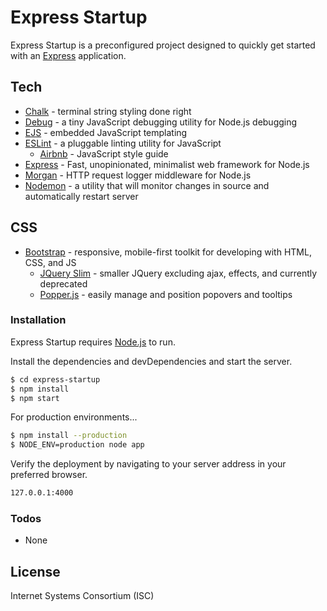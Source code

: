 # Express Startup

Express Startup is a preconfigured project designed to quickly get started with an [Express][express] application.

## Tech
  - [Chalk][chalk] - terminal string styling done right
  - [Debug][debug] - a tiny JavaScript debugging utility for Node.js debugging
  - [EJS][ejs] - embedded JavaScript templating
  - [ESLint][eslint] - a pluggable linting utility for JavaScript
    - [Airbnb][airbnb] - JavaScript style guide
  - [Express][express] - Fast, unopinionated, minimalist web framework for Node.js
  - [Morgan][morgan] - HTTP request logger middleware for Node.js
  - [Nodemon][nodemon] -  a utility that will monitor changes in source and automatically restart server

## CSS
  - [Bootstrap][bootstrap] - responsive, mobile-first toolkit for developing with HTML, CSS, and JS
    - [JQuery Slim][jquerySlim] - smaller JQuery excluding ajax, effects, and currently deprecated
    - [Popper.js][popper] - easily manage and position popovers and tooltips
### Installation

Express Startup requires [Node.js](https://nodejs.org/) to run.

Install the dependencies and devDependencies and start the server.

```sh
$ cd express-startup
$ npm install
$ npm start
```

For production environments...

```sh
$ npm install --production
$ NODE_ENV=production node app
```

Verify the deployment by navigating to your server address in your preferred browser.

```sh
127.0.0.1:4000
```



### Todos

 - None

License
----

Internet Systems Consortium (ISC)

[//]: # (These are reference links used in the body of this note and get stripped out when the markdown processor does its job. There is no need to format nicely because it shouldn't be seen. Thanks SO - http://stackoverflow.com/questions/4823468/store-comments-in-markdown-syntax)


   [dill]: <https://github.com/joemccann/dillinger>
   [git-repo-url]: <https://github.com/joemccann/dillinger.git>
   [john gruber]: <http://daringfireball.net>
   [df1]: <http://daringfireball.net/projects/markdown/>
   [markdown-it]: <https://github.com/markdown-it/markdown-it>
   [Ace Editor]: <http://ace.ajax.org>
   [node.js]: <http://nodejs.org>
   [Twitter Bootstrap]: <http://twitter.github.com/bootstrap/>
   [jQuery]: <http://jquery.com>
   [@tjholowaychuk]: <http://twitter.com/tjholowaychuk>
   [express]: <http://expressjs.com>
   [AngularJS]: <http://angularjs.org>
   [Gulp]: <http://gulpjs.com>

   [PlDb]: <https://github.com/joemccann/dillinger/tree/master/plugins/dropbox/README.md>
   [PlGh]: <https://github.com/joemccann/dillinger/tree/master/plugins/github/README.md>
   [PlGd]: <https://github.com/joemccann/dillinger/tree/master/plugins/googledrive/README.md>
   [PlOd]: <https://github.com/joemccann/dillinger/tree/master/plugins/onedrive/README.md>
   [PlMe]: <https://github.com/joemccann/dillinger/tree/master/plugins/medium/README.md>
   [PlGa]: <https://github.com/RahulHP/dillinger/blob/master/plugins/googleanalytics/README.md>
   
   [airbnb]: https://github.com/airbnb/javascript
   [bootstrap]: https://getbootstrap.com/
   [chalk]: https://github.com/chalk/chalk
   [debug]: https://www.npmjs.com/package/debug
   [ejs]: http://ejs.co/
   [eslint]: https://eslint.org/
   [express]: https://expressjs.com/
   [jquerySlim]: https://blog.jquery.com/
   [morgan]: https://www.npmjs.com/package/morgan
   [nodemon]: https://nodemon.io/
   [popper]: https://popper.js.org/
